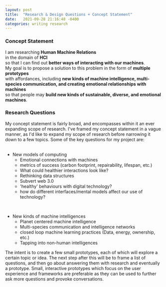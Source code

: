 ```yaml
---
layout: post
title:  "Research & Design Questions + Concept Statement"
date:   2021-09-28 21:16:48 -0400
categories: writing research
---
```



### Concept Statement
I am researching **Human Machine Relations**  
in the domain of **HCI**  
so that I can find out **better ways of interacting with our machines**.  
My goal is to propose a solution to this problem in the form of **multiple prototypes**  
with affordances, including **new kinds of machine intelligence, multi-species communication, and creating emotional relationships with machines**  
so that people may **build new kinds of sustainable, diverse, and emotional machines**.  
  

### Research Questions
My concept statement is fairly broad, and encompasses within it an ever expanding scope of research. I've framed my concept statement in a vague manner, as I'd like to expand my scope of research before narrowing it down to a few topics. Some of the key questions for my project are:  
<br>
- New models of computing
    - Emotional connections with machines
    - metrics of success (carbon footprint, repairability, lifespan, etc.)
    - What could healthier interactions look like?
    - Rethinking data structures
    - Subvert web 3.0
    - 'healthy' behaviours with digital technology?
    - how do different interfaces/mental models affect our use of technology?

<br>

- New kinds of machine intelligences
    - Planet centered machine intelligence
    - Multi-species communication and intelligence networks
    - closed loop machine learning practices (Data, energy, ownership, etc.)
    - Tapping into non-human intelligences  

The intent is to create a few small prototypes, each of which will explore a certain topic or idea. The next step after this will be to frame a list of questions, and then go about answering them with research and eventually a prototype. Small, interactive prototypes which focus on the user experience and frameworks are preferable as they can be used to further ask more questions and provoke conversations. 